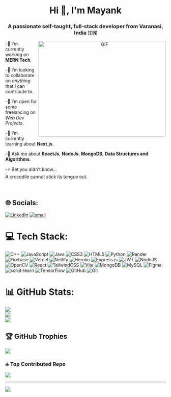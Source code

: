 <h1 align="center">Hi 👋, I'm
Mayank</a></h1>
<h3 align="center">A passionate self-taught, full-stack developer from Varanasi, India &#127470;&#127475</h3>

<a target="_blank" align="center">
  <img align="right" top="500" height="300" width="400" alt="GIF" src="https://media0.giphy.com/media/v1.Y2lkPTc5MGI3NjExM2xuc2xxeHZzNjhyYWI4em14bDNicjV0ZnAwZGZ6bzZrNDI3aTFtbiZlcD12MV9pbnRlcm5hbF9naWZfYnlfaWQmY3Q9Zw/qgQUggAC3Pfv687qPC/giphy.gif">
</a>

-🔭 I’m currently working on **MERN Tech**. 

-👯 I’m looking to collaborate on *anything* that I can contribute to.

-🤝 I’m open for some freelancing on _Web Dev Projects_.

-🌱 I’m currently learning about **Next.js**.

-💬 Ask me about **ReactJs**, **NodeJs**, **MongoDB**, **Data Structures and Algorithms**. 

-⚡ Bet you didn't know...</br> A crocodile cannot stick its tongue out.

</br>



## 🌐 Socials:

[![LinkedIn](https://img.shields.io/badge/LinkedIn-%230077B5.svg?logo=linkedin&logoColor=white)](https://linkedin.com/in/mayank-vishwakarma-7721b7192) [![email](https://img.shields.io/badge/Email-D14836?logo=gmail&logoColor=white)](https://mail.google.com/mail/?view=cm&fs=1&to=mayankvishw09@gmail.com)

# 💻 Tech Stack:

![C++](https://img.shields.io/badge/c++-%2300599C.svg?style=plastic&logo=c%2B%2B&logoColor=white) ![JavaScript](https://img.shields.io/badge/javascript-%23323330.svg?style=plastic&logo=javascript&logoColor=%23F7DF1E) ![Java](https://img.shields.io/badge/java-%23ED8B00.svg?style=plastic&logo=openjdk&logoColor=white) ![CSS3](https://img.shields.io/badge/css3-%231572B6.svg?style=plastic&logo=css3&logoColor=white) ![HTML5](https://img.shields.io/badge/html5-%23E34F26.svg?style=plastic&logo=html5&logoColor=white) ![Python](https://img.shields.io/badge/python-3670A0?style=plastic&logo=python&logoColor=ffdd54) ![Render](https://img.shields.io/badge/Render-%46E3B7.svg?style=plastic&logo=render&logoColor=white) ![Firebase](https://img.shields.io/badge/firebase-%23039BE5.svg?style=plastic&logo=firebase) ![Vercel](https://img.shields.io/badge/vercel-%23000000.svg?style=plastic&logo=vercel&logoColor=white) ![Netlify](https://img.shields.io/badge/netlify-%23000000.svg?style=plastic&logo=netlify&logoColor=#00C7B7) ![Heroku](https://img.shields.io/badge/heroku-%23430098.svg?style=plastic&logo=heroku&logoColor=white) ![Express.js](https://img.shields.io/badge/express.js-%23404d59.svg?style=plastic&logo=express&logoColor=%2361DAFB) ![JWT](https://img.shields.io/badge/JWT-black?style=plastic&logo=JSON%20web%20tokens) ![NodeJS](https://img.shields.io/badge/node.js-6DA55F?style=plastic&logo=node.js&logoColor=white) ![OpenCV](https://img.shields.io/badge/opencv-%23white.svg?style=plastic&logo=opencv&logoColor=white) ![React](https://img.shields.io/badge/react-%2320232a.svg?style=plastic&logo=react&logoColor=%2361DAFB) ![TailwindCSS](https://img.shields.io/badge/tailwindcss-%2338B2AC.svg?style=plastic&logo=tailwind-css&logoColor=white) ![Vite](https://img.shields.io/badge/vite-%23646CFF.svg?style=plastic&logo=vite&logoColor=white) ![MongoDB](https://img.shields.io/badge/MongoDB-%234ea94b.svg?style=plastic&logo=mongodb&logoColor=white) ![MySQL](https://img.shields.io/badge/mysql-4479A1.svg?style=plastic&logo=mysql&logoColor=white) ![Figma](https://img.shields.io/badge/figma-%23F24E1E.svg?style=plastic&logo=figma&logoColor=white) ![scikit-learn](https://img.shields.io/badge/scikit--learn-%23F7931E.svg?style=plastic&logo=scikit-learn&logoColor=white) ![TensorFlow](https://img.shields.io/badge/TensorFlow-%23FF6F00.svg?style=plastic&logo=TensorFlow&logoColor=white) ![GitHub](https://img.shields.io/badge/github-%23121011.svg?style=plastic&logo=github&logoColor=white) ![Git](https://img.shields.io/badge/git-%23F05033.svg?style=plastic&logo=git&logoColor=white)

# 📊 GitHub Stats:

![](https://github-readme-stats.vercel.app/api?username=Mayank9001&theme=dracula&hide_border=false&include_all_commits=true&count_private=true)<br/>
![](https://github-readme-streak-stats.herokuapp.com/?user=Mayank9001&theme=dracula&hide_border=false)<br/>
![](https://github-readme-stats.vercel.app/api/top-langs/?username=Mayank9001&theme=dracula&hide_border=false&include_all_commits=true&count_private=true&layout=compact)

## 🏆 GitHub Trophies

![](https://github-profile-trophy.vercel.app/?username=Mayank9001&theme=dracula&no-frame=false&no-bg=false&margin-w=4)

### 🔝 Top Contributed Repo

![](https://github-contributor-stats.vercel.app/api?username=Mayank9001&limit=5&theme=dracula&combine_all_yearly_contributions=true)

---

[![](https://visitcount.itsvg.in/api?id=Mayank9001&icon=10&color=0)](https://visitcount.itsvg.in)
